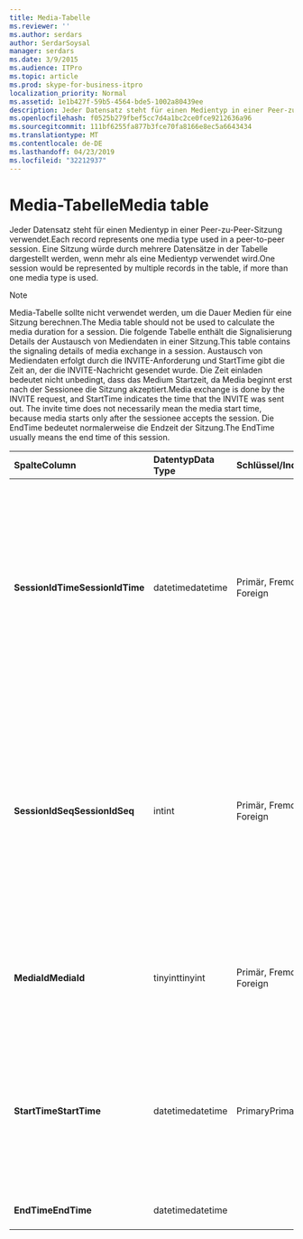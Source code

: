 ```yaml
---
title: Media-Tabelle
ms.reviewer: ''
ms.author: serdars
author: SerdarSoysal
manager: serdars
ms.date: 3/9/2015
ms.audience: ITPro
ms.topic: article
ms.prod: skype-for-business-itpro
localization_priority: Normal
ms.assetid: 1e1b427f-59b5-4564-bde5-1002a80439ee
description: Jeder Datensatz steht für einen Medientyp in einer Peer-zu-Peer-Sitzung verwendet. Eine Sitzung würde durch mehrere Datensätze in der Tabelle dargestellt werden, wenn mehr als eine Medientyp verwendet wird.
ms.openlocfilehash: f0525b279fbef5cc7d4a1bc2ce0fce9212636a96
ms.sourcegitcommit: 111bf6255fa877b3fce70fa8166e8ec5a6643434
ms.translationtype: MT
ms.contentlocale: de-DE
ms.lasthandoff: 04/23/2019
ms.locfileid: "32212937"
---
```

# <a name="media-table"></a><span data-ttu-id="12e71-104">Media-Tabelle</span><span class="sxs-lookup"><span data-stu-id="12e71-104">Media table</span></span>
 
<span data-ttu-id="12e71-105">Jeder Datensatz steht für einen Medientyp in einer Peer-zu-Peer-Sitzung verwendet.</span><span class="sxs-lookup"><span data-stu-id="12e71-105">Each record represents one media type used in a peer-to-peer session.</span></span> <span data-ttu-id="12e71-106">Eine Sitzung würde durch mehrere Datensätze in der Tabelle dargestellt werden, wenn mehr als eine Medientyp verwendet wird.</span><span class="sxs-lookup"><span data-stu-id="12e71-106">One session would be represented by multiple records in the table, if more than one media type is used.</span></span>
  
> [!NOTE]
> <span data-ttu-id="12e71-107">Media-Tabelle sollte nicht verwendet werden, um die Dauer Medien für eine Sitzung berechnen.</span><span class="sxs-lookup"><span data-stu-id="12e71-107">The Media table should not be used to calculate the media duration for a session.</span></span> <span data-ttu-id="12e71-108">Die folgende Tabelle enthält die Signalisierung Details der Austausch von Mediendaten in einer Sitzung.</span><span class="sxs-lookup"><span data-stu-id="12e71-108">This table contains the signaling details of media exchange in a session.</span></span> <span data-ttu-id="12e71-109">Austausch von Mediendaten erfolgt durch die INVITE-Anforderung und StartTime gibt die Zeit an, der die INVITE-Nachricht gesendet wurde. Die Zeit einladen bedeutet nicht unbedingt, dass das Medium Startzeit, da Media beginnt erst nach der Sessionee die Sitzung akzeptiert.</span><span class="sxs-lookup"><span data-stu-id="12e71-109">Media exchange is done by the INVITE request, and StartTime indicates the time that the INVITE was sent out. The invite time does not necessarily mean the media start time, because media starts only after the sessionee accepts the session.</span></span> <span data-ttu-id="12e71-110">Die EndTime bedeutet normalerweise die Endzeit der Sitzung.</span><span class="sxs-lookup"><span data-stu-id="12e71-110">The EndTime usually means the end time of this session.</span></span> 
  
|<span data-ttu-id="12e71-111">**Spalte**</span><span class="sxs-lookup"><span data-stu-id="12e71-111">**Column**</span></span>|<span data-ttu-id="12e71-112">**Datentyp**</span><span class="sxs-lookup"><span data-stu-id="12e71-112">**Data Type**</span></span>|<span data-ttu-id="12e71-113">**Schlüssel/Index**</span><span class="sxs-lookup"><span data-stu-id="12e71-113">**Key/Index**</span></span>|<span data-ttu-id="12e71-114">**Details**</span><span class="sxs-lookup"><span data-stu-id="12e71-114">**Details**</span></span>|
|:-----|:-----|:-----|:-----|
|<span data-ttu-id="12e71-115">**SessionIdTime**</span><span class="sxs-lookup"><span data-stu-id="12e71-115">**SessionIdTime**</span></span> <br/> |<span data-ttu-id="12e71-116">datetime</span><span class="sxs-lookup"><span data-stu-id="12e71-116">datetime</span></span>  <br/> |<span data-ttu-id="12e71-117">Primär, Fremd</span><span class="sxs-lookup"><span data-stu-id="12e71-117">Primary, Foreign</span></span>  <br/> |<span data-ttu-id="12e71-118">Zeitpunkt der sitzungsanforderung.</span><span class="sxs-lookup"><span data-stu-id="12e71-118">Time of session request.</span></span> <span data-ttu-id="12e71-119">Zusammen mit **SessionIdSeq** verwendet zur eindeutigen Identifizierung eine Sitzung.</span><span class="sxs-lookup"><span data-stu-id="12e71-119">Used in conjunction with **SessionIdSeq** to uniquely identify a session.</span></span> <span data-ttu-id="12e71-120">Finden Sie unter der [Dialogs-Tabelle in Skype für Business Server 2015](dialogs.md) Weitere Informationen.</span><span class="sxs-lookup"><span data-stu-id="12e71-120">See the [Dialogs table in Skype for Business Server 2015](dialogs.md) for more information.</span></span> <br/> |
|<span data-ttu-id="12e71-121">**SessionIdSeq**</span><span class="sxs-lookup"><span data-stu-id="12e71-121">**SessionIdSeq**</span></span> <br/> |<span data-ttu-id="12e71-122">int</span><span class="sxs-lookup"><span data-stu-id="12e71-122">int</span></span>  <br/> |<span data-ttu-id="12e71-123">Primär, Fremd</span><span class="sxs-lookup"><span data-stu-id="12e71-123">Primary, Foreign</span></span>  <br/> |<span data-ttu-id="12e71-124">ID-Nummer, um die Sitzung zu identifizieren.</span><span class="sxs-lookup"><span data-stu-id="12e71-124">ID number to identify the session.</span></span> <span data-ttu-id="12e71-125">In Verbindung mit **SessionIdTime** verwendet, um eine Sitzung eindeutig zu identifizieren.</span><span class="sxs-lookup"><span data-stu-id="12e71-125">Used in conjunction with **SessionIdTime** to uniquely identify a session.</span></span> <span data-ttu-id="12e71-126">Finden Sie unter der [Dialogs-Tabelle in Skype für Business Server 2015](dialogs.md) Weitere Informationen.</span><span class="sxs-lookup"><span data-stu-id="12e71-126">See the [Dialogs table in Skype for Business Server 2015](dialogs.md) for more information.</span></span> <br/> |
|<span data-ttu-id="12e71-127">**MediaId**</span><span class="sxs-lookup"><span data-stu-id="12e71-127">**MediaId**</span></span> <br/> |<span data-ttu-id="12e71-128">tinyint</span><span class="sxs-lookup"><span data-stu-id="12e71-128">tinyint</span></span>  <br/> |<span data-ttu-id="12e71-129">Primär, Fremd</span><span class="sxs-lookup"><span data-stu-id="12e71-129">Primary, Foreign</span></span>  <br/> |<span data-ttu-id="12e71-130">Eindeutige Zahl, die diesem Medientyp identifiziert.</span><span class="sxs-lookup"><span data-stu-id="12e71-130">Unique number identifying this media type.</span></span> <span data-ttu-id="12e71-131">Finden Sie weitere Informationen die [MediaList-Tabelle](medialist.md) .</span><span class="sxs-lookup"><span data-stu-id="12e71-131">See the [MediaList table](medialist.md) for more information.</span></span> <br/> |
|<span data-ttu-id="12e71-132">**StartTime**</span><span class="sxs-lookup"><span data-stu-id="12e71-132">**StartTime**</span></span> <br/> |<span data-ttu-id="12e71-133">datetime</span><span class="sxs-lookup"><span data-stu-id="12e71-133">datetime</span></span>  <br/> |<span data-ttu-id="12e71-134">Primary</span><span class="sxs-lookup"><span data-stu-id="12e71-134">Primary</span></span>  <br/> |<span data-ttu-id="12e71-135">Hierbei handelt es sich um die Zeit, die eine Media-Anforderung gesendet wurde, nicht die tatsächlichen Medien zu starten.</span><span class="sxs-lookup"><span data-stu-id="12e71-135">This is the time that a media request was sent out, not the real media start time.</span></span> <span data-ttu-id="12e71-136">**StartTime** enthält die Dauer der Sitzung.</span><span class="sxs-lookup"><span data-stu-id="12e71-136">**StartTime** includes the session setup time.</span></span> <br/> |
|<span data-ttu-id="12e71-137">**EndTime**</span><span class="sxs-lookup"><span data-stu-id="12e71-137">**EndTime**</span></span> <br/> |<span data-ttu-id="12e71-138">datetime</span><span class="sxs-lookup"><span data-stu-id="12e71-138">datetime</span></span>  <br/> ||<span data-ttu-id="12e71-139">Dies ist die Endzeit der Sitzung.</span><span class="sxs-lookup"><span data-stu-id="12e71-139">This is the end time of the session.</span></span>  <br/> |
   

